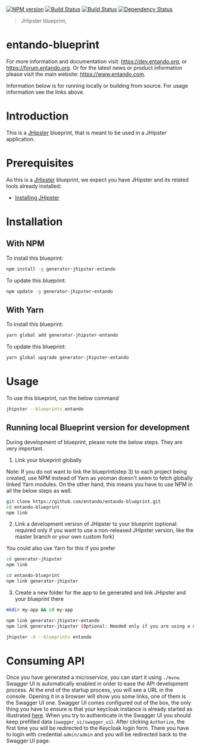 [![NPM version][npm-image]][npm-url] [![Build Status][github-actions-generator-image]][github-actions-url] [![Build Status][travis-image]][travis-url] [![Dependency Status][daviddm-image]][daviddm-url]
> JHipster blueprint,

# entando-blueprint
For more information and documentation visit:  https://dev.entando.org, or https://forum.entando.org. Or for the latest news or product information please visit the main website: https://www.entando.com.

Information below is for running locally or building from source. For usage information see the links above.

# Introduction

This is a [JHipster](https://www.jhipster.tech/) blueprint, that is meant to be used in a JHipster application.

# Prerequisites

As this is a [JHipster](https://www.jhipster.tech/) blueprint, we expect you have JHipster and its related tools already installed:

- [Installing JHipster](https://www.jhipster.tech/installation/)

# Installation

## With NPM

To install this blueprint:

```bash
npm install -g generator-jhipster-entando
```

To update this blueprint:

```bash
npm update -g generator-jhipster-entando
```

## With Yarn

To install this blueprint:

```bash
yarn global add generator-jhipster-entando
```

To update this blueprint:

```bash
yarn global upgrade generator-jhipster-entando
```

# Usage
To use this blueprint, run the below command

```bash
jhipster --blueprints entando
```


## Running local Blueprint version for development

During development of blueprint, please note the below steps. They are very important.

1. Link your blueprint globally

Note: If you do not want to link the blueprint(step 3) to each project being created, use NPM instead of Yarn as yeoman doesn't seem to fetch globally linked Yarn modules. On the other hand, this means you have to use NPM in all the below steps as well.

```bash
git clone https://github.com/entando/entando-blueprint.git
cd entando-blueprint
npm link
```

2. Link a development version of JHipster to your blueprint (optional: required only if you want to use a non-released JHipster version, like the master branch or your own custom fork)

You could also use Yarn for this if you prefer

```bash
cd generator-jhipster
npm link

cd entando-blueprint
npm link generator-jhipster
```

3. Create a new folder for the app to be generated and link JHipster and your blueprint there

```bash
mkdir my-app && cd my-app

npm link generator-jhipster-entando
npm link generator-jhipster (Optional: Needed only if you are using a non-released JHipster version)

jhipster -d --blueprints entando

```

# Consuming API

Once you have generated a microservice, you can start it using `./mvnw`. Swagger UI is automatically enabled in order to ease the API development process.
At the end of the startup process, you will see a URL in the console. Opening it in a browser will show you some links, one of them is the Swagger UI one. 
Swagger UI comes configured out of the box, the only thing you have to ensure is that your keycloak instance is already started as illustrated [here](https://dev.entando.org/next/tutorials/backend-developers/run-local.html#running-a-blueprint-generated-microservices-and-micro-frontend-in-local-dev).
When you try to authenticate in the Swagger UI you should keep prefilled data (`swagger_ui/swagger_ui`). After clicking `Authorize`, the first time you will be redirected to the Keycloak login form. There you have to login with credential `admin/admin` and you will be redirected back  to the Swagger UI page. 

[npm-image]: https://img.shields.io/npm/v/generator-jhipster-entando.svg
[npm-url]: https://npmjs.org/package/generator-jhipster-entando
[travis-image]: https://travis-ci.org/kerruba/generator-jhipster-entando.svg?branch=master
[travis-url]: https://travis-ci.org/kerruba/generator-jhipster-entando
[daviddm-image]: https://david-dm.org/kerruba/generator-jhipster-entando.svg?theme=shields.io
[daviddm-url]: https://david-dm.org/kerruba/generator-jhipster-entando
[github-actions-generator-image]: https://github.com/entando/entando-blueprint/workflows/Generator/badge.svg
[github-actions-url]: https://github.com/entando/entando-blueprint/actions
